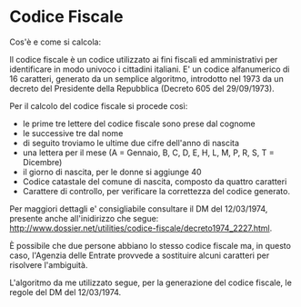# Codice Fiscale

Cos'è e come si calcola:

Il codice fiscale è un codice utilizzato ai fini fiscali ed amministrativi per identificare in modo univoco i cittadini italiani.
E' un codice alfanumerico di 16 caratteri, generato da un semplice algoritmo, introdotto nel 1973 da un decreto del Presidente della Repubblica (Decreto 605 del 29/09/1973).

Per il calcolo del codice fiscale si procede così:
- le prime tre lettere del codice fiscale sono prese dal cognome
- le successive tre dal nome
- di seguito troviamo le ultime due cifre dell'anno di nascita
- una lettera per il mese (A = Gennaio, B, C, D, E, H, L, M, P, R, S, T = Dicembre)
- il giorno di nascita, per le donne si aggiunge 40
- Codice catastale del comune di nascita, composto da quattro caratteri
- Carattere di controllo, per verificare la correttezza del codice generato.

Per maggiori dettagli e' consigliabile consultare il DM del 12/03/1974, presente anche all'inidirizzo che segue: http://www.dossier.net/utilities/codice-fiscale/decreto1974_2227.html.

È possibile che due persone abbiano lo stesso codice fiscale ma, in questo caso, l'Agenzia delle Entrate provvede a sostituire alcuni caratteri per risolvere l'ambiguità.

L'algoritmo da me utilizzato segue, per la generazione del codice fiscale, le regole del DM del 12/03/1974.
